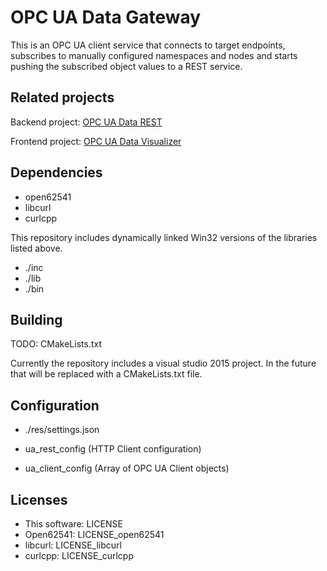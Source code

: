 OPC UA Data Gateway
===================

This is an OPC UA client service that connects to target endpoints, subscribes to manually configured namespaces and nodes and starts pushing the subscribed object values to a REST service.

Related projects
----------------
Backend project: [OPC UA Data REST](https://github.com/Harha/OPC-UA-Data-REST)

Frontend project: [OPC UA Data Visualizer](https://github.com/Harha/OPC-UA-Data-Visualizer)

Dependencies
------------
- open62541
- libcurl
- curlcpp

This repository includes dynamically linked Win32 versions of the libraries listed above.

- ./inc
- ./lib
- ./bin

Building
--------
TODO: CMakeLists.txt

Currently the repository includes a visual studio 2015 project. In the future that will be replaced with a CMakeLists.txt file.

Configuration
-------------
- ./res/settings.json

- ua_rest_config		(HTTP Client configuration)
- ua_client_config		(Array of OPC UA Client objects)

Licenses
--------
- This software: LICENSE
- Open62541: LICENSE_open62541
- libcurl: LICENSE_libcurl
- curlcpp: LICENSE_curlcpp